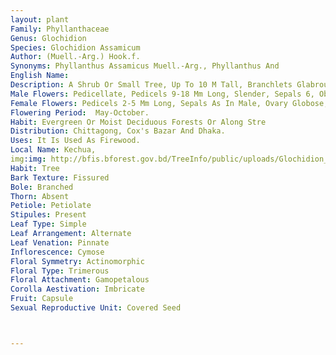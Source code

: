 ```yaml
---
layout: plant
Family: Phyllanthaceae
Genus: Glochidion
Species: Glochidion Assamicum
Author: (Muell.-Arg.) Hook.f.
Synonyms: Phyllanthus Assamicus Muell.-Arg., Phyllanthus And
English Name: 
Description: A Shrub Or Small Tree, Up To 10 M Tall, Branchlets Glabrous, Angled, Bark Greyish, Thin, Blaze Reddish, Fibrous. Leaves Stipulate, Stipules Triangular, 2 Mm Long, Petiolate, Petioles 2-5 Mm Long, Papery Or Subleathery, Leaf Blade Broadly Elliptic, Ovate To Lanceolate, 7.5-15.0 Ã— 3.0-4.5 Cm, Base Obliquely Cuneate, Often Rounded On One Side, Apex Acuminate Or Shortly So, Entire, Glabrous On Both Surfaces, Brownish Beneath When Dry, Lateral Veins 6-9 Pairs, Prominent Beneath. Flowers Androgynous, In Axillary Clusters, Many-flowers Per Cluster, With Numerous Male Flowers And Few Female Flowers.
Male Flowers: Pedicellate, Pedicels 9-18 Mm Long, Slender, Sepals 6, Oblong Or Obovate-oblong, Pubescent Outside, Stamens 3, Connate, Anthers Oblong-ovoid, Connectives Cuspidate.
Female Flowers: Pedicels 2-5 Mm Long, Sepals As In Male, Ovary Globose, 3-4 Locular, Pubescent To Glabrous, Stylar Column Conical, Glabrous. Fruit A Capsule, 4-12 Per Axil, Densely Clustered, Depressed-globose, 7-9 Mm In Diameter, Usually 4-lobed, Pubescent, With Minute Persistent Style. Seeds Hemispherical, Red.
Flowering Period:  May-October.
Habit: Evergreen Or Moist Deciduous Forests Or Along Stre
Distribution: Chittagong, Cox's Bazar And Dhaka.
Uses: It Is Used As Firewood.
Local Name: Kechua, 
img:img: http://bfis.bforest.gov.bd/TreeInfo/public/uploads/Glochidion_assamicum.jpg
Habit: Tree
Bark Texture: Fissured
Bole: Branched
Thorn: Absent
Petiole: Petiolate
Stipules: Present
Leaf Type: Simple
Leaf Arrangement: Alternate
Leaf Venation: Pinnate
Inflorescence: Cymose
Floral Symmetry: Actinomorphic
Floral Type: Trimerous
Floral Attachment: Gamopetalous
Corolla Aestivation: Imbricate
Fruit: Capsule
Sexual Reproductive Unit: Covered Seed



---
```


